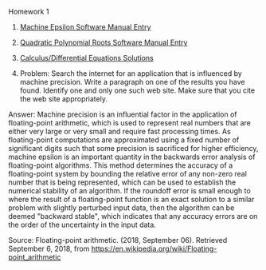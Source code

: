 Homework 1

1. [Machine Epsilon Software Manual Entry](https://github.com/CamWeil/math4610/blob/master/softwaremanual/nmmaceps.md)

2. [Quadratic Polynomial Roots Software Manual Entry](https://github.com/CamWeil/math4610/blob/master/softwaremanual/nmqproots.md)

3. [Calculus/Differential Equations Solutions](https://github.com/CamWeil/math4610/blob/master/homework/nmhw1.pdf)

4. Problem: Search the internet for an application that is influenced by machine precision. Write a paragraph on one of the results you have found. Identify one and only one such web site. Make sure that you cite the web site appropriately.

  Answer: Machine precision is an influential factor in the application of floating-point arithmetic, which is used to represent real numbers that are either very large or very small and require fast processing times. As floating-point computations are approximated using a fixed number of significant digits such that some precision is sacrificed for higher efficiency, machine epsilon is an important quantity in the backwards error analysis of floating-point algorithms. This method determines the accuracy of a floating-point system by bounding the relative error of any non-zero real number that is being represented, which can be used to establish the numerical stability of an algorithm. If the roundoff error is small enough to where the result of a floating-point function is an exact solution to a similar problem with slightly perturbed input data, then the algorithm can be deemed "backward stable", which indicates that any accuracy errors are on the order of the uncertainty in the input data.

  Source: Floating-point arithmetic. (2018, September 06). Retrieved September 6, 2018, from https://en.wikipedia.org/wiki/Floating-point_arithmetic
